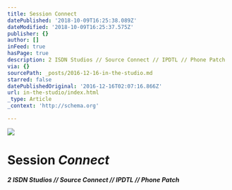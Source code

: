 ```yaml
---
title: Session Connect
datePublished: '2018-10-09T16:25:38.089Z'
dateModified: '2018-10-09T16:25:37.575Z'
publisher: {}
author: []
inFeed: true
hasPage: true
description: 2 ISDN Studios // Source Connect // IPDTL // Phone Patch
via: {}
sourcePath: _posts/2016-12-16-in-the-studio.md
starred: false
datePublishedOriginal: '2016-12-16T02:07:16.866Z'
url: in-the-studio/index.html
_type: Article
_context: 'http://schema.org'

---
```

![](https://the-grid-user-content.s3-us-west-2.amazonaws.com/48ac2248-4030-4e6c-9e42-f62eaeed74ee.jpg)

# Session _Connect_

_**2 ISDN Studios // Source Connect // IPDTL // Phone Patch**_